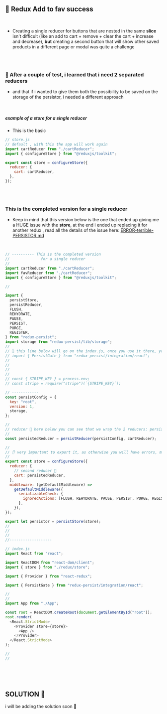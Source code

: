 ## 🌈 Redux Add to fav success

<br>

- Creating a single reducer for buttons that are nested in the same **slice** isn't difficult (like an add to cart + remove + clear the cart + increase and decrease), **but** creating a second button that will show other saved products in a different page or modal was quite a challenge

<br>
<br>

### 🥥 After a couple of test, i learned that i need 2 separated reducers

- and that if i wanted to give them both the possibility to be saved on the storage of the persistor, i needed a different approach

<br>

##### example of a store for a single reducer

- This is the basic

```javascript
// store.js
// default , with this the app will work again
import cartReducer from "./cartReducer";
import { configureStore } from "@reduxjs/toolkit";

export const store = configureStore({
  reducer: {
    cart: cartReducer,
  },
});
```

<br>
<br>

### This is the completed version for a single reducer

- Keep in mind that this version below is the one that ended up giving me a HUGE issue with the **store**, at the end i ended up replacing it for another redux , read all the details of the issue here: [ERROR-terrible-PERSISTOR.md](./ERROR-terrible-PERSISTOR.md)

<br>

```javascript
// ---------- This is the completed version
//              for a single reducer
//
import cartReducer from "./cartReducer";
import favReducer from "./cartReducer";
import { configureStore } from "@reduxjs/toolkit";

//

import {
  persistStore,
  persistReducer,
  FLUSH,
  REHYDRATE,
  PAUSE,
  PERSIST,
  PURGE,
  REGISTER,
} from "redux-persist";
import storage from "redux-persist/lib/storage";
//
// 🔴 this line below will go on the index.js, once you use it there, you will have to wrap the app with it like you did it with the Provider
// import { PersistGate } from "redux-persist/integration/react";
//
//
//
//
// const { STRIPE_KEY } = process.env;
// const stripe = require("stripe")(`{STRIPE_KEY}`);

// ------------
const persistConfig = {
  key: "root",
  version: 1,
  storage,
};

//
// reducer 🔴 here below you can see that we wrap the 2 reducers: persistConfig and cartReducer
//
const persistedReducer = persistReducer(persistConfig, cartReducer);

//
// ✋ very important to export it, as otherwise you will have errors, mostly inside the idex.js as its imported there, and its wrapping the app.js
//
export const store = configureStore({
  reducer: {
    // second reducer 🔴
    cart: persistedReducer,
  },
  middleware: (getDefaultMiddleware) =>
    getDefaultMiddleware({
      serializableCheck: {
        ignoredActions: [FLUSH, REHYDRATE, PAUSE, PERSIST, PURGE, REGISTER],
      },
    }),
});

export let persistor = persistStore(store);
//
//
//
//-------------------

// index.js
import React from "react";

import ReactDOM from "react-dom/client";
import { store } from "./redux/store";

import { Provider } from "react-redux";

import { PersistGate } from "redux-persist/integration/react";

//
//
import App from "./App";

const root = ReactDOM.createRoot(document.getElementById("root"));
root.render(
  <React.StrictMode>
    <Provider store={store}>
      <App />
    </Provider>
  </React.StrictMode>
);

//
//
```

<br>
<br>
<br>

## SOLUTION 🍨



i will be adding the solution soon 🍫